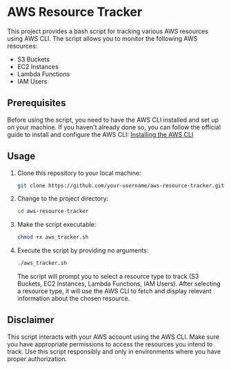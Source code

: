 # AWS Resource Tracker

This project provides a bash script for tracking various AWS resources using AWS CLI. The script allows you to monitor the following AWS resources:

- S3 Buckets
- EC2 Instances
- Lambda Functions
- IAM Users

## Prerequisites

Before using the script, you need to have the AWS CLI installed and set up on your machine. If you haven't already done so, you can follow the official guide to install and configure the AWS CLI: [Installing the AWS CLI](https://docs.aws.amazon.com/cli/latest/userguide/cli-configure-quickstart.html)

## Usage

1. Clone this repository to your local machine:

   ```bash
   git clone https://github.com/your-username/aws-resource-tracker.git
   ```

2. Change to the project directory:

   ```bash
   cd aws-resource-tracker
   ```

3. Make the script executable:

   ```bash
   chmod +x aws_tracker.sh
   ```

4. Execute the script by providing no arguments:

   ```bash
   ./aws_tracker.sh
   ```

   The script will prompt you to select a resource type to track (S3 Buckets, EC2 Instances, Lambda Functions, IAM Users). After selecting a resource type, it will use the AWS CLI to fetch and display relevant information about the chosen resource.

## Disclaimer

This script interacts with your AWS account using the AWS CLI. Make sure you have appropriate permissions to access the resources you intend to track. Use this script responsibly and only in environments where you have proper authorization.

